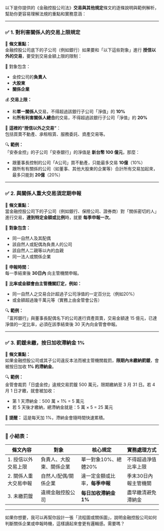 以下是你提供的《金融控股公司法》**交易與其他規定**條文的逐條說明與範例解析，幫助你更容易理解法規的重點和實務意涵：

---

### ✅ 1. **對利害關係人的交易上限規定**

📘 **條文重點：**  
金融控股公司底下的子公司（例如銀行）如果要和「以下這些對象」進行 **授信以外的交易**，要受到交易金額上限的限制：

👥 對象包含：
- 金控公司的**負責人**
- **大股東**
- **關係企業**

💰 **交易上限：**
- 和**單一關係人**交易，不得超過該銀行子公司「淨值」的 **10%**
- 和**所有利害關係人總合**的交易，不得超過該銀行子公司「淨值」的 **20%**

📌 **這裡的“授信以外之交易”**：  
包括買賣不動產、承租租賃、服務委託、資產交易等。

🔍 **範例：**  
「安泰金控」的子公司「安泰銀行」的淨值是 **新台幣 100 億元**，那麼：

- 跟董事長控制的公司「A公司」買不動產，只能最多交易 **10億**（10%）  
- 跟所有有關係的公司（如董事、其他大股東的企業等）合計所有交易加起來，最多只能到 **20億**（20%）

---

### ✅ 2. **與關係人重大交易須定期申報**

📘 **條文重點：**  
當金融控股公司下的子公司（例如銀行、保險公司、證券商）對「關係密切的人」進行交易，**達到特定金額或比例**時，就要 **每季申報一次**。

👥 **對象包含：**
- 同一自然人及其配偶
- 該自然人或配偶為負責人的公司
- 該自然人二親等以內的血親
- 同一法人或關係企業

📅 **申報時間：**  
每一季結束後 **30日內** 向主管機關申報。

📌 **比率或金額會由主管機關訂定，例如：**
- 同一自然人之交易合計超過子公司淨值的一定百分比（例如20%）
- 或金額超過幾千萬元等（實務上由金管會公告）

🔍 **範例：**  
「富邦銀行」與董事長配偶名下的公司進行資產買賣，交易金額達 15 億元，已達淨值的一定比率，必須在該季結束後 30 天內向金管會申報。

---

### ✅ 3. **罰鍰未繳，按日加收滯納金 1%**

📘 **條文重點：**  
如果金融控股公司或其子公司違反本法而被主管機關裁罰，**限期內未繳納罰鍰**，會被按日加收 **1% 的滯納金**。

🔍 **範例：**  
金管會裁罰「日盛金控」違規交易罰鍰 500 萬元，限期繳納至 3 月 31 日。若 4 月 1 日才繳，就會被加收：

- 第 1 天滯納金：500 萬 × 1% = 5 萬元  
- 若 5 天後才繳納，總滯納金就是：5 萬 × 5 = 25 萬元

📌 **提醒：** 這是每天加 1%，滯納金會隨時間快速累積。

---

### 🔁 小結表：

| 條文內容 | 對象 | 核心規定 | 實務處理方式 |
|----------|------|-----------|----------------|
| 1. 授信以外交易上限 | 負責人、大股東、關係企業 | 單一對象10%、總體20% | 不得超過淨值比率上限 |
| 2. 關係人重大交易申報 | 自然人/配偶/關係企業 | 達一定金額或比率，**每季申報** | 季末30日內報主管機關 |
| 3. 未繳罰鍰 | 違規金融控股公司 | **每日加收滯納金1%** | 盡早繳清避免滯納金 |

---

如果你想要，我可以再幫你設計一張「流程圖或關係圖」，說明金融控股公司如何判斷關係企業或申報時機，這樣讀起來會更有邏輯感。需要嗎？